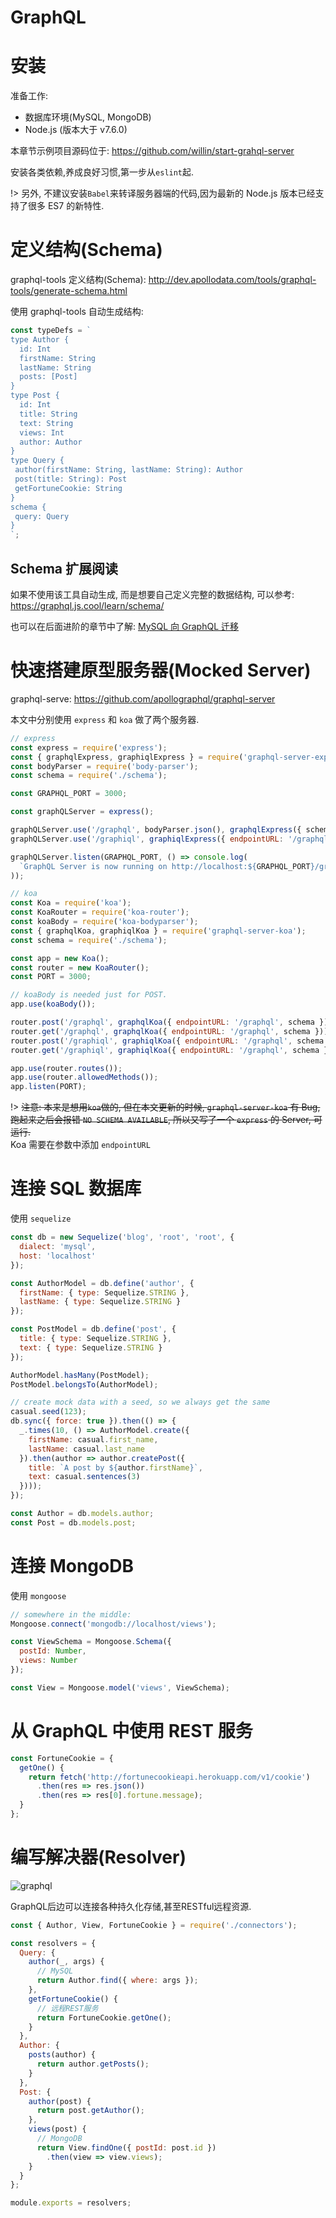 # GraphQL

# 安装

准备工作:

- 数据库环境(MySQL, MongoDB)
- Node.js (版本大于 v7.6.0) 

本章节示例项目源码位于: <https://github.com/willin/start-grahql-server>

安装各类依赖,养成良好习惯,第一步从`eslint`起.

!> 另外, 不建议安装`Babel`来转译服务器端的代码,因为最新的 Node.js 版本已经支持了很多 ES7 的新特性.

# 定义结构(Schema)

graphql-tools 定义结构(Schema): <http://dev.apollodata.com/tools/graphql-tools/generate-schema.html>

使用 graphql-tools 自动生成结构:

```js
const typeDefs = `
type Author {
  id: Int
  firstName: String
  lastName: String
  posts: [Post]
}
type Post {
  id: Int
  title: String
  text: String
  views: Int
  author: Author
}
type Query {
 author(firstName: String, lastName: String): Author
 post(title: String): Post
 getFortuneCookie: String
}
schema {
 query: Query
}
`;
```

## Schema 扩展阅读 

如果不使用该工具自动生成, 而是想要自己定义完整的数据结构, 可以参考: <https://graphql.js.cool/learn/schema/>

也可以在后面进阶的章节中了解: [MySQL 向 GraphQL 迁移](/#/experience/advanced/mysql-graphql)

# 快速搭建原型服务器(Mocked Server)

graphql-serve: <https://github.com/apollographql/graphql-server>

本文中分别使用 `express` 和 `koa` 做了两个服务器.

```js
// express
const express = require('express');
const { graphqlExpress, graphiqlExpress } = require('graphql-server-express');
const bodyParser = require('body-parser');
const schema = require('./schema');

const GRAPHQL_PORT = 3000;

const graphQLServer = express();

graphQLServer.use('/graphql', bodyParser.json(), graphqlExpress({ schema }));
graphQLServer.use('/graphiql', graphiqlExpress({ endpointURL: '/graphql' }));

graphQLServer.listen(GRAPHQL_PORT, () => console.log(
  `GraphQL Server is now running on http://localhost:${GRAPHQL_PORT}/graphql`
));
```

```js
// koa
const Koa = require('koa');
const KoaRouter = require('koa-router');
const koaBody = require('koa-bodyparser');
const { graphqlKoa, graphiqlKoa } = require('graphql-server-koa');
const schema = require('./schema');

const app = new Koa();
const router = new KoaRouter();
const PORT = 3000;

// koaBody is needed just for POST.
app.use(koaBody());

router.post('/graphql', graphqlKoa({ endpointURL: '/graphql', schema }));
router.get('/graphql', graphqlKoa({ endpointURL: '/graphql', schema }));
router.post('/graphiql', graphiqlKoa({ endpointURL: '/graphql', schema }));
router.get('/graphiql', graphiqlKoa({ endpointURL: '/graphql', schema }));

app.use(router.routes());
app.use(router.allowedMethods());
app.listen(PORT);
```

!> <del>注意: 本来是想用`koa`做的, 但在本文更新的时候, `graphql-server-koa` 有 Bug, 跑起来之后会报错 `NO SCHEMA AVAILABLE`, 所以又写了一个 `express` 的 Server, 可运行.</del><br> Koa 需要在参数中添加 `endpointURL`

# 连接 SQL 数据库

使用 `sequelize`

```js
const db = new Sequelize('blog', 'root', 'root', {
  dialect: 'mysql',
  host: 'localhost'
});

const AuthorModel = db.define('author', {
  firstName: { type: Sequelize.STRING },
  lastName: { type: Sequelize.STRING }
});

const PostModel = db.define('post', {
  title: { type: Sequelize.STRING },
  text: { type: Sequelize.STRING }
});

AuthorModel.hasMany(PostModel);
PostModel.belongsTo(AuthorModel);

// create mock data with a seed, so we always get the same
casual.seed(123);
db.sync({ force: true }).then(() => {
  _.times(10, () => AuthorModel.create({
    firstName: casual.first_name,
    lastName: casual.last_name
  }).then(author => author.createPost({
    title: `A post by ${author.firstName}`,
    text: casual.sentences(3)
  })));
});

const Author = db.models.author;
const Post = db.models.post;
```

# 连接 MongoDB

使用 `mongoose`

```js
// somewhere in the middle:
Mongoose.connect('mongodb://localhost/views');

const ViewSchema = Mongoose.Schema({
  postId: Number,
  views: Number
});

const View = Mongoose.model('views', ViewSchema);
```

# 从 GraphQL 中使用 REST 服务

```js
const FortuneCookie = {
  getOne() {
    return fetch('http://fortunecookieapi.herokuapp.com/v1/cookie')
      .then(res => res.json())
      .then(res => res[0].fortune.message);
  }
};
```


# 编写解决器(Resolver)

![graphql](https://user-images.githubusercontent.com/1890238/28000944-9c4c3f32-64ee-11e7-902e-cbf3a01d90e2.png)

GraphQL后边可以连接各种持久化存储,甚至RESTful远程资源.

```js
const { Author, View, FortuneCookie } = require('./connectors');

const resolvers = {
  Query: {
    author(_, args) {
      // MySQL
      return Author.find({ where: args });
    },
    getFortuneCookie() {
      // 远程REST服务
      return FortuneCookie.getOne();
    }
  },
  Author: {
    posts(author) {
      return author.getPosts();
    }
  },
  Post: {
    author(post) {
      return post.getAuthor();
    },
    views(post) {
      // MongoDB
      return View.findOne({ postId: post.id })
        .then(view => view.views);
    }
  }
};

module.exports = resolvers;
```


